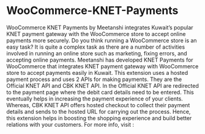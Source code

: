 # WooCommerce-KNET-Payments
WooCommerce KNET Payments by Meetanshi integrates Kuwait’s popular KNET payment gateway with the WooCommerce store to accept online payments more securely.  Do you think running a WooCommerce store is an easy task? It is quite a complex task as there are a number of activities involved in running an online store such as marketing, fixing errors, and accepting online payments. Meetanshi has developed KNET Payments for WooCommerce that integrates KNET payment gateway with WooCommerce store to accept payments easily in Kuwait. This extension uses a hosted payment process and uses 2 APIs for making payments. They are the Official KNET API and CBK KNET API. In the Official KNET API are redirected to the payment page where the debit card details need to be entered. This eventually helps in increasing the payment experience of your clients. Whereas, CBK KNET API offers hosted checkout to collect their payment details and sends to the hosted URL for carrying out the process. Hence, this extension helps in boosting the shopping experience and build better relations with your customers. For more info, visit :
